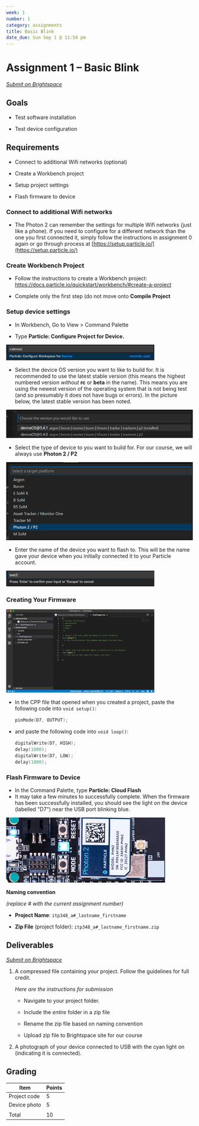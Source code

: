```yaml
---
week: 1
number: 1
category: assignments
title: Basic Blink
date_due: Sun Sep 1 @ 11:59 pm
---
```


Assignment 1 – Basic Blink
==========================

*[Submit on Brightspace](https://brightspace.usc.edu)*


Goals
-----

-   Test software installation

-   Test device configuration

## Requirements

-   Connect to additional Wifi networks (optional)

-   Create a Workbench project

-   Setup project settings

-   Flash firmware to device

### Connect to additional Wifi networks

-   The Photon 2 can remember the settings for multiple Wifi networks (just like a
    phone). If you need to configure for a different network than the one you
    first connected it, simply follow the instructions in assignment 0 again or go through process at  [https://setup.particle.io/](https://setup.particle.io/)

### Create Workbench Project

-   Follow the instructions to create a Workbench project:  
    <https://docs.particle.io/quickstart/workbench/#create-a-project>

-   Complete only the first step (do not move onto **Compile Project**

### Setup device settings

-   In Workbench, Go to View \> Command Palette

-   Type **Particle: Configure Project for Device.**

<img src="media/f46090a33a8cda9b07b6586a5328fb12.png" alt="command palette" style="width:400px" />


-   Select the device OS version you want to like to build for. It is
    recommended to use the latest stable version (this means the highest
    numbered version *without* **rc** or **beta** in the name). This means you
    are using the newest version of the operating system that is not being test
    (and so presumably it does not have bugs or errors). In the picture below,
    the latest stable version has been noted.

![image-20230803171903611](a1_blink.assets/image-20230803171903611.png)



-   Select the type of device to you want to build for. For our course, we will
    always use **Photon 2 / P2** 

![image-20240520000045594](a1_blink.assets/image-20240520000045594.png)

-   Enter the name of the device you want to flash to. This will be the name
    gave your device when you initially connected it to your Particle account.

<img src="media/b45548e97ee3520b8fcb9fdf7e3a2e64.png" alt="target name" style="width:400px" />



### Creating Your Firmware

<img src="media/abff6159b011e556f68ec286cbd333cb.png" alt="IDE" style="width:400px" />



- In the CPP file that opened when you created a project, paste the following
  code into `void setup()`:
  
  ```c++
  pinMode(D7, OUTPUT);
  ```

- and paste the following code into `void loop()`:
  ```c++
  digitalWrite(D7, HIGH);
  delay(1000);
  digitalWrite(D7, LOW);
  delay(1000);
  ```
  
   

### Flash Firmware to Device

-   In the Command Palette, type **Particle: Cloud Flash**
-   It may take a few minutes to successfully complete. When the firmware has
    been successfully installed, you should see the light on the device (labelled "D7") near the
    USB port blinking blue.

![image-20240520001305277](a1_blink.assets/image-20240520001305277.png)



**Naming convention** 

*(replace \# with the current assignment number)*

-   **Project Name**: `itp348_a#_lastname_firstname`

-   **Zip File** (project folder): `itp348_a#_lastname_firstname.zip`

Deliverables
------------

*[Submit on Brightspace](https://brightspace.usc.edu)*


1. A compressed file containing your project. Follow the guidelines for full
   credit.

   *Here are the instructions for submission*


   - Navigate to your project folder.

   - Include the *entire* folder in a zip file

   - Rename the zip file based on naming convention

   - Upload zip file to Brightspace site for our course

2. A photograph of your device connected to USB with the cyan light on (indicating it is connected).


Grading
-------

| Item         | Points |
|--------------|--------|
| Project code | 5      |
| Device photo | 5      |
|              |        |
| Total        | 10     |
